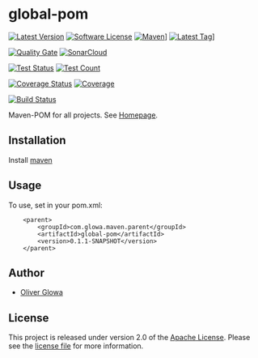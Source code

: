 # global-pom
[![Latest Version](https://img.shields.io/github/v/release/ollily/global-pom?logo=github&style=plastic)](https://github.com/ollily/global-pom/releases)
[![Software License](https://img.shields.io/github/license/ollily/global-pom?style=plastic)](LICENSE.md)
[![Maven](https://img.shields.io/maven-central/v/com.glowa.maven.parent/global-pom?logo=apache&style=plastic)](https://mvnrepository.com/artifact/com.glowa.maven.parent/global-pom)]
[![Latest Tag](https://img.shields.io/github/v/tag/ollily/global-pom?logo=github&style=plastic)](https://github.com/ollily/global-pom/tags)]


[![Quality Gate](https://sonarcloud.io/api/project_badges/quality_gate?project=ollily_global-pom)](https://sonarcloud.io/dashboard?id=ollily_global-pom)
[![SonarCloud](https://sonarcloud.io/images/project_badges/sonarcloud-black.svg)](https://sonarcloud.io/dashboard?id=ollily_global-pom)


[![Test Status](https://img.shields.io/sonar/test_success_density/ollily_global-pom?logo=sonarcloud&server=https%3A%2F%2Fsonarcloud.io&sonarVersion=4.2&style=plastic)](https://sonarcloud.io/project/dashboard?id=ollily_global-pom)
[![Test Count](https://img.shields.io/sonar/tests/ollily_global-pom?compact_message&logo=sonarcloud&server=https%3A%2F%2Fsonarcloud.io&style=plastic)](https://sonarcloud.io/project/dashboard?id=ollily_global-pom)


[![Coverage Status](https://img.shields.io/sonar/coverage/ollily_global-pom?logo=sonarcloud&server=https%3A%2F%2Fsonarcloud.io&style=plastic)](https://sonarcloud.io/project/dashboard?id=ollily_global-pom)
[![Coverage](https://sonarcloud.io/api/project_badges/measure?project=ollily_global-pom&metric=coverage)](https://sonarcloud.io/dashboard?id=ollily_global-pom)


[![Build Status](https://img.shields.io/jenkins/build?jobUrl=ollily%2Fglobal-pom&logo=jenkins&style=plastic)](https://ci.jenkins.io/job/ollily/global-pom/)


Maven-POM for all projects. See [Homepage](https://github.com/The-oGlow/global-pom).

## Installation

Install [maven](https://maven.apache.org/install.html)

## Usage

To use, set in your pom.xml:

```
    <parent>
        <groupId>com.glowa.maven.parent</groupId>
        <artifactId>global-pom</artifactId>
        <version>0.1.1-SNAPSHOT</version>
    </parent>
```

## Author

- [Oliver Glowa](https://github.com/ollily)


## License

This project  is released under version 2.0 of the [Apache License](https://github.com/The-oGlow/global-pom/blob/master/LICENSE).
Please see the [license file](https://github.com/The-oGlow/global-pom/blob/master/LICENSE) for more information.
